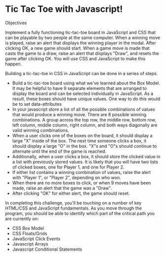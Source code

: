# Tic Tac Toe with Javascript!

Objectives

Implement a fully functioning tic-tac-toe board in JavaScript and CSS that can be playable by two people at the same computer. When a winning move is played, raise an alert that displays the winning player in the modal. After clicking OK, a new game should start. When a game move is made that casts the game to a draw, raise an alert that displays "Draw", and resets the game after clicking OK. You will use CSS and JavaScript to make this happen.

Building a tic-tac-toe in CSS in JavaScript can be done in a series of steps.

- Build a tic-tac-toe board using what we've learned about the Box Model. It may be helpful to have 9 separate elements that are arranged to display the board and can be selected individually in JavaScript. As a result, these boxes should have unique values. One way to do this would be to set data-attributes
- In your javascript store a list of all the possible combinations of values that would produce a winning move. There are 8 possible winning combinations. A group across the top row, the middle row, bottom row, left column, middle column, right column, and both ways diagonally are valid winning combinations.
- When a user clicks one of the boxes on the board, it should display a large "X" inside of the box. The next time someone clicks a box, it should display a large "O" in the box.
"X"s and "O"s should continue to alternate until the end of the game is reached.
- Additionally, when a user clicks a box, it should store the clicked value in a list with previously stored values. It is likely that you will have two lists of clicked boxes, one for Player 1, and one for Player 2.
- If either list contains a winning combination of values, raise the alert with "Player 1", or "Player 2", depending on who won.
- When there are no more boxes to click, or when 9 moves have been made, raise an alert that the game was a "Draw".
- After clicking "OK" for either alert, the game should reset.

In completing this challenge, you'll be touching on a number of key HTML/CSS and JavaScript fundamentals. As you move through the program, you should be able to identify which part of the critical path you are currently on:

- CSS Box Model
- CSS Floats/Grids
- JavaScript Click Events
- Javascript Arrays
- Javascript Conditional Statements
